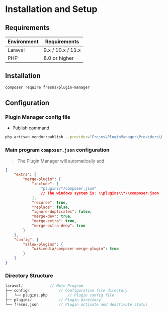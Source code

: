 # Installation and Setup

## Requirements

| Environment | Requirements |
| --- | --- |
| Laravel | 9.x / 10.x / 11.x |
| PHP | 8.0 or higher |

## Installation

```sh
composer require fresns/plugin-manager
```

## Configuration

### Plugin Manager config file

- Publish command

```sh
php artisan vendor:publish --provider="Fresns\PluginManager\Providers\PluginServiceProvider"
```

### Main program `composer.json` configuration

> The Plugin Manager will automatically add

```json
{
    "extra": {
        "merge-plugin": {
            "include": [
                "plugins/*/composer.json"
                // The windows system is: \\plugins\\*\\composer.json
            ],
            "recurse": true,
            "replace": false,
            "ignore-duplicates": false,
            "merge-dev": true,
            "merge-extra": true,
            "merge-extra-deep": true
        }
    },
    "config": {
        "allow-plugins": {
            "wikimedia/composer-merge-plugin": true
        }
    }
}
```

### Directory Structure

```php
laravel/            // Main Program
├── config/             // Configuration file directory
│   └── plugins.php         // Plugin config file
├── plugins/            // Plugin directory
└── fresns.json         // Plugin activate and deactivate status
```
